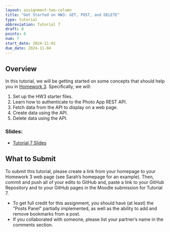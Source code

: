 ```yaml
---
layout: assignment-two-column
title: "Get Started on HW3: GET, POST, and DELETE"
type: tutorial
abbreviation: Tutorial 7
draft: 0
points: 6
num: 7
start_date: 2024-11-01
due_date: 2024-11-04
---
```


## Overview
In this tutorial, we will be getting started on some concepts that should help you in [Homework 3](hw03). Specifically, we will:

1. Set up the HW3 starter files.
1. Learn how to authenticate to the Photo App REST API.
2. Fetch data from the API to display on a web page.
3. Create data using the API.
4. Delete data using the API.

### Slides:
* <a href="https://docs.google.com/presentation/d/1txLx35U4GMYCBqsefAcUKj-72vecU8xl/edit#slide=id.p2" target="_blank">Tutorial 7 Slides</a>


## What to Submit
To submit this tutorial, please create a link from your homepage to your Homework 3 web page (see Sarah’s homepage for an example). Then, commit and push all of your edits to GitHub and, paste a link to your GitHub Repository and to your GitHub pages in the Moodle submission for Tutorial 7.

* To get full credit for this assignment, you should have (at least) the "Posts Panel" partially implemented, as well as the ability to add and remove bookmarks from a post. 
* If you collaborated with someone, please list your partner’s name in the comments section.